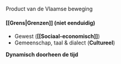 Product van de Vlaamse beweging
#### [[Grens|Grenzen]] (niet eenduidig)
- Gewest (**[[Sociaal-economisch]]**)
- Gemeenschap, taal & dialect (**Cultureel**)

**Dynamisch doorheen de tijd**